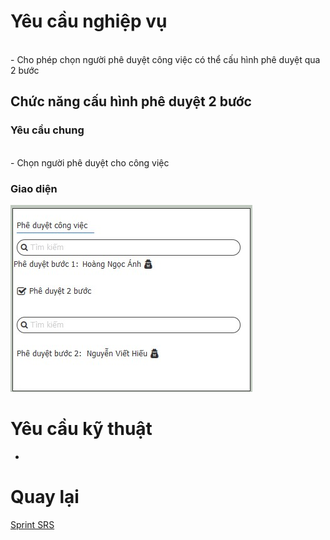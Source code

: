 # Yêu cầu nghiệp vụ
<br>- Cho phép chọn người phê duyệt công việc có thể cấu hình phê duyệt qua 2 bước

## Chức năng cấu hình phê duyệt 2 bước
### Yêu cầu chung
<br>- Chọn người phê duyệt cho công việc


### Giao diện


![ghhh](Image/configaccept.jpg)


# Yêu cầu kỹ thuật
-

 # Quay lại
 [Sprint SRS](../Index.md#sprint-1)